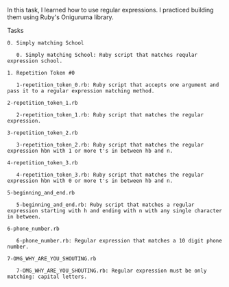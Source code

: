 In this task, I learned how to use regular expressions. I practiced building them using Ruby's Oniguruma library.


Tasks

    0. Simply matching School

       0. Simply matching School: Ruby script that matches reqular expression school.

    1. Repetition Token #0

       1-repetition_token_0.rb: Ruby script that accepts one argument and pass it to a regular expression matching method.

    2-repetition_token_1.rb

       2-repetition_token_1.rb: Ruby script that matches the regular expression.

    3-repetition_token_2.rb

       3-repetition_token_2.rb: Ruby script that matches the regular expression hbn with 1 or more t's in between hb and n.

    4-repetition_token_3.rb

       4-repetition_token_3.rb: Ruby script that matches the regular expression hbn with 0 or more t's in between hb and n.

    5-beginning_and_end.rb

       5-beginning_and_end.rb: Ruby script that matches a regular expression starting with h and ending with n with any single character in between.

    6-phone_number.rb

       6-phone_number.rb: Regular expression that matches a 10 digit phone number.

    7-OMG_WHY_ARE_YOU_SHOUTING.rb

       7-OMG_WHY_ARE_YOU_SHOUTING.rb: Regular expression must be only matching: capital letters.
